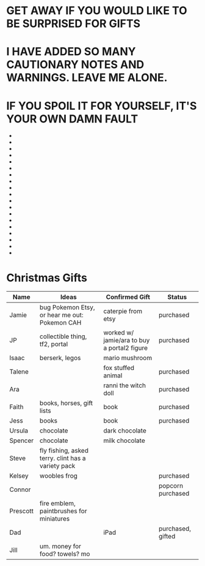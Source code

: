 # GET AWAY IF YOU WOULD LIKE TO BE SURPRISED FOR GIFTS
# I HAVE ADDED SO MANY CAUTIONARY NOTES AND WARNINGS. LEAVE ME ALONE.
# IF YOU SPOIL IT FOR YOURSELF, IT'S YOUR OWN DAMN FAULT
-
-
-
-
-
-
-
-
-
-
-
-
-
-
-
-
-
-
-

# Christmas Gifts 

| Name | Ideas| Confirmed Gift|  Status |
| --- | ------| ----------- | --------|
|Jamie| bug Pokemon Etsy, or hear me out: Pokemon CAH | caterpie from etsy | purchased
| JP | collectible thing, tf2, portal| worked w/ jamie/ara to buy a portal2 figure | purchased
| Isaac | berserk, legos | mario mushroom 
| Talene | | fox stuffed animal |purchased | 
| Ara | | ranni the witch doll |purchased|
|Faith | books, horses, gift lists | book | purchased | 
| Jess| books | book | purchased | 
|Ursula| chocolate | dark chocolate | 
|Spencer| chocolate| milk chocolate| 
| Steve| fly fishing, asked terry. clint has a variety pack | | 
| Kelsey| woobles frog | | purchased | 
| Connor|  | | popcorn purchased|  
| Prescott| fire emblem, paintbrushes for miniatures | 
|Dad | | iPad |  purchased, gifted
|Jill | um. money for food? towels? mo | |
